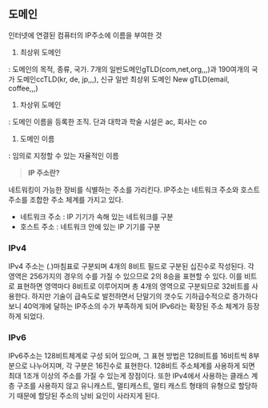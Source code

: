 ## 도메인

인터넷에 연결된 컴퓨터의 IP주소에 이름을 부여한 것

1. 최상위 도메인

: 도메인의 목적, 종류, 국가. 7개의 일반도메인gTLD(com,net,org,,,)과 190여개의 국가 도메인ccTLD(kr, de, jp,,,), 신규 일반 최상위 도메인 New gTLD(email, coffee,,,)

1. 차상위 도메인

: 도메인 이름을 등록한 조직. 단과 대학과 학술 시설은 ac, 회사는 co

1. 도메인 이름

: 임의로 지정할 수 있는 자율적인 이름

> **IP 주소란?**

네트워킹이 가능한 장비를 식별하는 주소를 가리킨다. IP주소는 네트워크 주소와 호스트 주소를 조합한 주소 체계를 가지고 있다.

- 네트워크 주소 : IP 기기가 속해 있는 네트워크를 구분
- 호스트 주소 : 네트워크 안에 있는 IP 기기를 구분

### IPv4

IPv4 주소는 (.)마침표로 구분되며 4개의 8비트 필드로 구분된 십진수로 작성된다. 각 영역은 256가지의 경우의 수를 가질 수 있으므로 2의 8승을 표현할 수 있다. 이를 비트로 표현하면 영역마다 8비트로 이루어지며 총 4개의 영역으로 구분되므로 32비트를 사용한다. 하지만 기술이 급속도로 발전하면서 단말기의 갯수도 기하급수적으로 증가하다 보니 40억개에 달하는 IP주소의 수가 부족하게 되어 IPv6라는 확장된 주소 체계가 등장하게 되었다.

### IPv6

IPv6주소는 128비트체계로 구성 되어 있으며, 그 표현 방법은 128비트를 16비트씩 8부분으로 나누어지며, 각 구분은 16진수로 표현한다. 128비트 주소체계를 사용하게 되면 최대 1조개 이상의 주소를 가질 수 있는게 장점이다. 또한 IPv4에서 사용하는 클래스 계층 구조를 사용하지 않고 유니캐스트, 멀티캐스트, 멀티 캐스트 형태의 유형으로 할당하기 때문에 할당된 주소의 낭비 요인이 사라지게 된다.